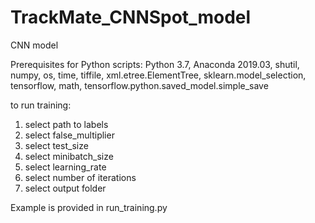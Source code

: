 # TrackMate_CNNSpot_model
CNN model

Prerequisites for Python scripts: Python 3.7, Anaconda 2019.03, shutil, numpy, os, time, tiffile, 
xml.etree.ElementTree, sklearn.model_selection, tensorflow, math, tensorflow.python.saved_model.simple_save

to run training:

1) select path to labels
2) select false_multiplier
3) select test_size
4) select minibatch_size
5) select learning_rate
6) select number of iterations
7) select output folder

Example is provided in run_training.py
